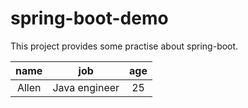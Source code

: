 # spring-boot-demo
This project provides some practise about spring-boot.



| name   |    job        |  age    |
|:------:| :-----------: | :-----: |
| Allen  | Java engineer | 25      |




